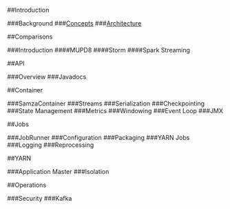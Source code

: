 ##Introduction

###Background
###[Concepts](./doc/concept.md)
###[Architecture](./doc/architecture.md)

##Comparisons

###Introduction
####MUPD8
####Storm
####Spark Streaming

##API

###Overview
###Javadocs


##Container

###SamzaContainer
###Streams
###Serialization
###Checkpointing
###State Management
###Metrics
###Windowing
###Event Loop
###JMX

##Jobs

###JobRunner
###Configuration
###Packaging
###YARN Jobs
###Logging
###Reprocessing

##YARN

###Application Master
###Isolation

##Operations

###Security
###Kafka
